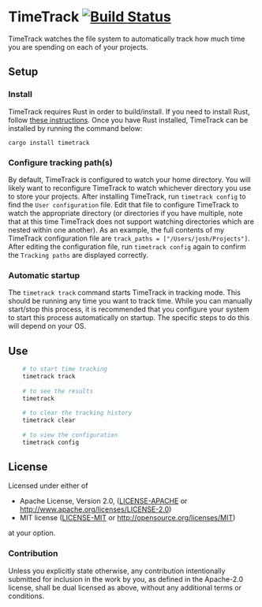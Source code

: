 # TimeTrack [![Build Status](https://api.travis-ci.org/JoshMcguigan/timetrack.svg?branch=master)](https://travis-ci.org/JoshMcguigan/timetrack)

TimeTrack watches the file system to automatically track how much time you are spending on each of your projects. 

## Setup

### Install

TimeTrack requires Rust in order to build/install. If you need to install Rust, follow [these instructions](https://www.rust-lang.org/en-US/install.html). Once you have Rust installed, TimeTrack can be installed by running the command below:

```
cargo install timetrack
```

### Configure tracking path(s)

By default, TimeTrack is configured to watch your home directory. You will likely want to reconfigure TimeTrack to watch whichever directory you use to store your projects. After installing TimeTrack, run `timetrack config` to find the `User configuration` file. Edit that file to configure TimeTrack to watch the appropriate directory (or directories if you have multiple, note that at this time TimeTrack does not support watching directories which are nested within one another). As an example, the full contents of my TimeTrack configuration file are `track_paths = ["/Users/josh/Projects"]`. After editing the configuration file, run `timetrack config` again to confirm the `Tracking paths` are displayed correctly.

### Automatic startup

The `timetrack track` command starts TimeTrack in tracking mode. This should be running any time you want to track time. While you can manually start/stop this process, it is recommended that you configure your system to start this process automatically on startup. The specific steps to do this will depend on your OS.  

## Use

```bash
    # to start time tracking
    timetrack track
    
    # to see the results
    timetrack
    
    # to clear the tracking history
    timetrack clear
    
    # to view the configuration
    timetrack config
```

## License

Licensed under either of

 * Apache License, Version 2.0, ([LICENSE-APACHE](LICENSE-APACHE) or http://www.apache.org/licenses/LICENSE-2.0)
 * MIT license ([LICENSE-MIT](LICENSE-MIT) or http://opensource.org/licenses/MIT)

at your option.

### Contribution

Unless you explicitly state otherwise, any contribution intentionally submitted
for inclusion in the work by you, as defined in the Apache-2.0 license, shall be dual licensed as above, without any
additional terms or conditions.
